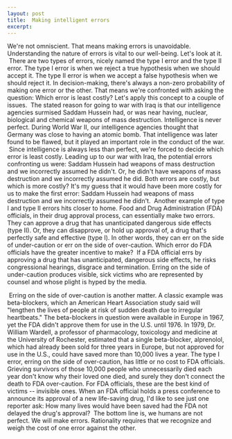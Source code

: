 ```yaml
---
layout: post
title:  Making intelligent errors
excerpt:
---
```












We're not omniscient. That means making errors is unavoidable. Understanding the nature of errors is vital to our well-being. Let's look at it.
 There are two types of errors, nicely named the type I error and the type II error. The type I error is when we reject a true hypothesis when we should accept it. The type II error is when we accept a false hypothesis when we should reject it. In decision-making, there's always a non-zero probability of making one error or the other. That means we're confronted with asking the question: Which error is least costly? Let's apply this concept to a couple of issues.
 The stated reason for going to war with Iraq is that our intelligence agencies surmised Saddam Hussein had, or was near having, nuclear, biological and chemical weapons of mass destruction. Intelligence is never perfect. During World War II, our intelligence agencies thought that Germany was close to having an atomic bomb. That intelligence was later found to be flawed, but it played an important role in the conduct of the war.
 Since intelligence is always less than perfect, we're forced to decide which error is least costly. Leading up to our war with Iraq, the potential errors confronting us were: Saddam Hussein had weapons of mass destruction and we incorrectly assumed he didn't. Or, he didn't have weapons of mass destruction and we incorrectly assumed he did. Both errors are costly, but which is more costly? It's my guess that it would have been more costly for us to make the first error: Saddam Hussein had weapons of mass destruction and we incorrectly assumed he didn't.
 Another example of type I and type II errors hits closer to home. Food and Drug Administration (FDA) officials, in their drug approval process, can essentially make two errors. They can approve a drug that has unanticipated dangerous side effects (type II). Or, they can disapprove, or hold up approval of, a drug that's perfectly safe and effective (type I). In other words, they can err on the side of under-caution or err on the side of over-caution. Which error do FDA officials have the greater incentive to make?
 If a FDA official errs by approving a drug that has unanticipated, dangerous side effects, he risks congressional hearings, disgrace and termination. Erring on the side of under-caution produces visible, sick victims who are represented by counsel and whose plight is hyped by the media.

 Erring on the side of over-caution is another matter. A classic example was beta-blockers, which an American Heart Association study said will "lengthen the lives of people at risk of sudden death due to irregular heartbeats." The beta-blockers in question were available in Europe in 1967, yet the FDA didn't approve them for use in the U.S. until 1976. In 1979, Dr. William Wardell, a professor of pharmacology, toxicology and medicine at the University of Rochester, estimated that a single beta-blocker, alprenolol, which had already been sold for three years in Europe, but not approved for use in the U.S., could have saved more than 10,000 lives a year. The type I error, erring on the side of over-caution, has little or no cost to FDA officials. Grieving survivors of those 10,000 people who unnecessarily died each year don't know why their loved one died, and surely they don't connect the death to FDA over-caution. For FDA officials, these are the best kind of victims -- invisible ones. When an FDA official holds a press conference to announce its approval of a new life-saving drug, I'd like to see just one reporter ask: How many lives would have been saved had the FDA not delayed the drug's approval?
 The bottom line is, we humans are not perfect. We will make errors. Rationality requires that we recognize and weigh the cost of one error against the other.


